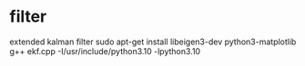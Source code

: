 # filter
extended kalman filter
sudo apt-get install libeigen3-dev python3-matplotlib
g++ ekf.cpp -I/usr/include/python3.10 -lpython3.10
